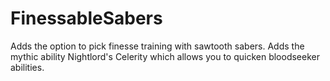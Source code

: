 # FinessableSabers

Adds the option to pick finesse training with sawtooth sabers.
Adds the mythic ability Nightlord's Celerity which allows you to quicken bloodseeker abilities.
